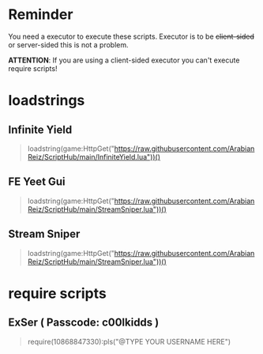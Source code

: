 # Reminder
You need a executor to execute these scripts. Executor is to be ~~client-sided~~ or server-sided this is not a problem.

**ATTENTION**: If you are using a client-sided executor you can't execute require scripts!

# **loadstrings**

## Infinite Yield
> loadstring(game:HttpGet("https://raw.githubusercontent.com/ArabianReiz/ScriptHub/main/InfiniteYield.lua"))()

## FE Yeet Gui
> loadstring(game:HttpGet("https://raw.githubusercontent.com/ArabianReiz/ScriptHub/main/StreamSniper.lua"))()

## Stream Sniper
> loadstring(game:HttpGet("https://raw.githubusercontent.com/ArabianReiz/ScriptHub/main/StreamSniper.lua"))()

# **require scripts**

## ExSer ( Passcode: c00lkidds )
> require(10868847330):pls("@TYPE YOUR USERNAME HERE")
